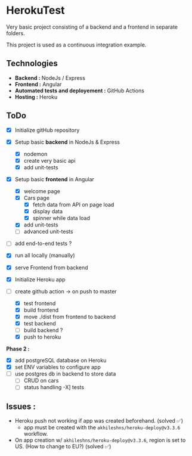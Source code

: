 # HerokuTest

Very basic project consisting of a backend and a frontend in separate folders.

This project is used as a continuous integration example. 

## Technologies 
- **Backend :** NodeJs / Express
- **Frontend :** Angular
- **Automated tests and deployement :** GitHub Actions
- **Hosting :** Heroku 

## ToDo 

- [X] Initialize gitHub repository

- [X] Setup basic **backend** in NodeJs & Express
    - [X] nodemon 
    - [X] create very basic api 
    - [X] add unit-tests
- [X] Setup basic **frontend** in Angular 
    - [X] welcome page
    - [X] Cars page
      - [X] fetch data from API on page load
      - [X] display data
      - [X] spinner while data load
    - [X] add unit-tests
    - [ ] advanced unit-tests
- [ ] add end-to-end tests ?

- [X] run all locally (manually)
- [X] serve Frontend from backend 

- [X] Initialize Heroku app 
- [ ] create github action -> on push to master
    - [X] test frontend
    - [X] build frontend
    - [X] move ./dist from frontend to backend 
    - [X] test backend
    - [ ] build backend ?
    - [X] push to heroku 

**Phase 2 :**
- [X] add postgreSQL database on Heroku
- [X] set ENV variables to configure app
- [ ] use postgres db in backend to store data
  - [ ] CRUD on cars
  - [ ] status handling
  -X] tests

## Issues :
- Heroku push not working if app was created beforehand. (solved ✅)
  - app must be created with the `akhileshns/heroku-deploy@v3.3.6` workflow.
- On app creation w/ `akhileshns/heroku-deploy@v3.3.6`, region is set to US. (How to change to EU?) (solved ✅)

